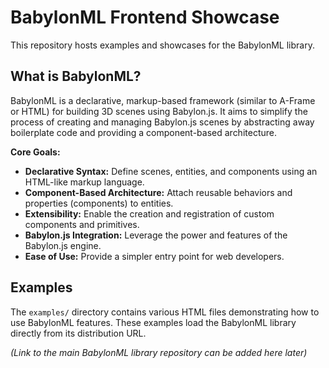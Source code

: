 # BabylonML Frontend Showcase

This repository hosts examples and showcases for the BabylonML library.

## What is BabylonML?

BabylonML is a declarative, markup-based framework (similar to A-Frame or HTML) for building 3D scenes using Babylon.js. It aims to simplify the process of creating and managing Babylon.js scenes by abstracting away boilerplate code and providing a component-based architecture.

**Core Goals:**

*   **Declarative Syntax:** Define scenes, entities, and components using an HTML-like markup language.
*   **Component-Based Architecture:** Attach reusable behaviors and properties (components) to entities.
*   **Extensibility:** Enable the creation and registration of custom components and primitives.
*   **Babylon.js Integration:** Leverage the power and features of the Babylon.js engine.
*   **Ease of Use:** Provide a simpler entry point for web developers.

## Examples

The `examples/` directory contains various HTML files demonstrating how to use BabylonML features. These examples load the BabylonML library directly from its distribution URL.

*(Link to the main BabylonML library repository can be added here later)*
